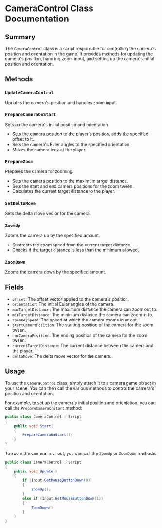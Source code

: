 

**CameraControl Class Documentation**
=====================================

**Summary**
-----------

The `CameraControl` class is a script responsible for controlling the camera's position and orientation in the game. It provides methods for updating the camera's position, handling zoom input, and setting up the camera's initial position and orientation.

**Methods**
-----------

### `UpdateCameraControl`

Updates the camera's position and handles zoom input.

### `PrepareCameraOnStart`

Sets up the camera's initial position and orientation.

* Sets the camera position to the player's position, adds the specified offset to it.
* Sets the camera's Euler angles to the specified orientation.
* Makes the camera look at the player.

### `PrepareZoom`

Prepares the camera for zooming.

* Sets the camera position to the maximum target distance.
* Sets the start and end camera positions for the zoom tween.
* Calculates the current target distance to the player.

### `SetDeltaMove`

Sets the delta move vector for the camera.

### `ZoomUp`

Zooms the camera up by the specified amount.

* Subtracts the zoom speed from the current target distance.
* Checks if the target distance is less than the minimum allowed.

### `ZoomDown`

Zooms the camera down by the specified amount.

**Fields**
----------

* `offset`: The offset vector applied to the camera's position.
* `orientation`: The initial Euler angles of the camera.
* `maxTargetDistance`: The maximum distance the camera can zoom out to.
* `minTargetDistance`: The minimum distance the camera can zoom in to.
* `zoomKeySpeed`: The speed at which the camera zooms in or out.
* `startCameraPosition`: The starting position of the camera for the zoom tween.
* `endCameraPosition`: The ending position of the camera for the zoom tween.
* `currentTargetDistance`: The current distance between the camera and the player.
* `deltaMove`: The delta move vector for the camera.

**Usage**
---------

To use the `CameraControl` class, simply attach it to a camera game object in your scene. You can then call the various methods to control the camera's position and orientation.

For example, to set up the camera's initial position and orientation, you can call the `PrepareCameraOnStart` method:
```csharp
public class CameraControl : Script
{
    public void Start()
    {
        PrepareCameraOnStart();
    }
}
```
To zoom the camera in or out, you can call the `ZoomUp` or `ZoomDown` methods:
```csharp
public class CameraControl : Script
{
    public void Update()
    {
        if (Input.GetMouseButtonDown(0))
        {
            ZoomUp();
        }
        else if (Input.GetMouseButtonDown(1))
        {
            ZoomDown();
        }
    }
}
```